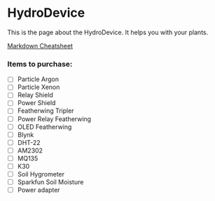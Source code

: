 # HydroDevice

This is the page about the HydroDevice. It helps you with your plants.

[Markdown Cheatsheet](https://guides.github.com/pdfs/markdown-cheatsheet-online.pdf)



### Items to purchase:

- [ ] Particle Argon
- [ ] Particle Xenon
- [ ] Relay Shield
- [ ] Power Shield
- [ ] Featherwing Tripler
- [ ] Power Relay Featherwing
- [ ] OLED Featherwing
- [ ] Blynk
- [ ] DHT-22
- [ ] AM2302
- [ ] MQ135
- [ ] K30
- [ ] Soil Hygrometer
- [ ] Sparkfun Soil Moisture
- [ ] Power adapter
